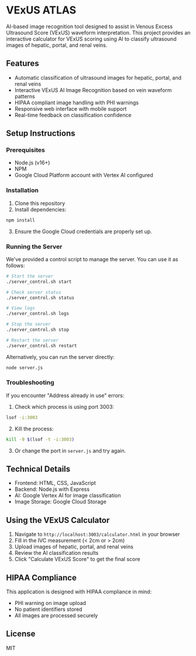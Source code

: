 # VExUS ATLAS

AI-based image recognition tool designed to assist in Venous Excess Ultrasound Score (VExUS) waveform interpretation. This project provides an interactive calculator for VExUS scoring using AI to classify ultrasound images of hepatic, portal, and renal veins.

## Features

- Automatic classification of ultrasound images for hepatic, portal, and renal veins
- Interactive VExUS AI Image Recognition based on vein waveform patterns
- HIPAA compliant image handling with PHI warnings
- Responsive web interface with mobile support
- Real-time feedback on classification confidence

## Setup Instructions

### Prerequisites

- Node.js (v16+)
- NPM
- Google Cloud Platform account with Vertex AI configured

### Installation

1. Clone this repository
2. Install dependencies:

```bash
npm install
```

3. Ensure the Google Cloud credentials are properly set up.

### Running the Server

We've provided a control script to manage the server. You can use it as follows:

```bash
# Start the server
./server_control.sh start

# Check server status
./server_control.sh status

# View logs
./server_control.sh logs

# Stop the server
./server_control.sh stop

# Restart the server
./server_control.sh restart
```

Alternatively, you can run the server directly:

```bash
node server.js
```

### Troubleshooting

If you encounter "Address already in use" errors:

1. Check which process is using port 3003:
```bash
lsof -i:3003
```

2. Kill the process:
```bash
kill -9 $(lsof -t -i:3003)
```

3. Or change the port in `server.js` and try again.

## Technical Details

- Frontend: HTML, CSS, JavaScript
- Backend: Node.js with Express
- AI: Google Vertex AI for image classification
- Image Storage: Google Cloud Storage

## Using the VExUS Calculator

1. Navigate to `http://localhost:3003/calculator.html` in your browser
2. Fill in the IVC measurement (< 2cm or > 2cm)
3. Upload images of hepatic, portal, and renal veins
4. Review the AI classification results
5. Click "Calculate VExUS Score" to get the final score

## HIPAA Compliance

This application is designed with HIPAA compliance in mind:
- PHI warning on image upload
- No patient identifiers stored
- All images are processed securely

## License

MIT 
